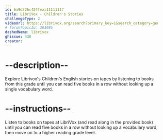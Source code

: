 ```yaml
---
id: 6a9d726c424feaa11111117
title: LibriVox - Children's Stories
challengeType: 2
videoUrl: https://librivox.org/search?primary_key=1&search_category=genre&search_page=1&search_form=get_results
# forumTopicId: 301086
dashedName: librivox
ghissue: 430
creator: 
---
```


# --description--

Explore Librivox's Children's English stories on tapes by listening to books from this grade until you can read five books in a row without looking up a single vocabulary word.

# --instructions--

Listen to books on tapes at LibriVox (and read along in the provided book) until you can read five books in a row without looking up a vocabulary word, then move on to a higher reading grade level.